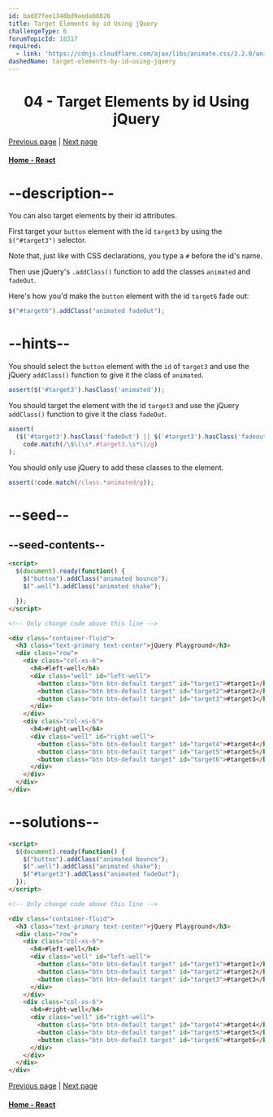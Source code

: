 ```yaml
---
id: bad87fee1348bd9aeda08826
title: Target Elements by id Using jQuery
challengeType: 6
forumTopicId: 18317
required:
  - link: 'https://cdnjs.cloudflare.com/ajax/libs/animate.css/3.2.0/animate.css'
dashedName: target-elements-by-id-using-jquery
---
```


# <center>04 - Target Elements by id Using jQuery</center>

[Previous page](03-target-elements-by-class-using-jquery.md) | [Next page](05-delete-your-jquery-functions.md)

#### [Home - React](./README.md)


# --description--

You can also target elements by their id attributes.

First target your `button` element with the id `target3` by using the `$("#target3")` selector.

Note that, just like with CSS declarations, you type a `#` before the id's name.

Then use jQuery's `.addClass()` function to add the classes `animated` and `fadeOut`.

Here's how you'd make the `button` element with the id `target6` fade out:

```js
$("#target6").addClass("animated fadeOut");
```

# --hints--

You should select the `button` element with the `id` of `target3` and use the jQuery `addClass()` function to give it the class of `animated`.

```js
assert($('#target3').hasClass('animated'));
```

You should target the element with the id `target3` and use the jQuery `addClass()` function to give it the class `fadeOut`.

```js
assert(
  ($('#target3').hasClass('fadeOut') || $('#target3').hasClass('fadeout')) &&
    code.match(/\$\(\s*.#target3.\s*\)/g)
);
```

You should only use jQuery to add these classes to the element.

```js
assert(!code.match(/class.*animated/g));
```

# --seed--

## --seed-contents--

```html
<script>
  $(document).ready(function() {
    $("button").addClass("animated bounce");
    $(".well").addClass("animated shake");

  });
</script>

<!-- Only change code above this line -->

<div class="container-fluid">
  <h3 class="text-primary text-center">jQuery Playground</h3>
  <div class="row">
    <div class="col-xs-6">
      <h4>#left-well</h4>
      <div class="well" id="left-well">
        <button class="btn btn-default target" id="target1">#target1</button>
        <button class="btn btn-default target" id="target2">#target2</button>
        <button class="btn btn-default target" id="target3">#target3</button>
      </div>
    </div>
    <div class="col-xs-6">
      <h4>#right-well</h4>
      <div class="well" id="right-well">
        <button class="btn btn-default target" id="target4">#target4</button>
        <button class="btn btn-default target" id="target5">#target5</button>
        <button class="btn btn-default target" id="target6">#target6</button>
      </div>
    </div>
  </div>
</div>
```

# --solutions--

```html
<script>
  $(document).ready(function() {
    $("button").addClass("animated bounce");
    $(".well").addClass("animated shake");
    $("#target3").addClass("animated fadeOut");
  });
</script>

<!-- Only change code above this line -->

<div class="container-fluid">
  <h3 class="text-primary text-center">jQuery Playground</h3>
  <div class="row">
    <div class="col-xs-6">
      <h4>#left-well</h4>
      <div class="well" id="left-well">
        <button class="btn btn-default target" id="target1">#target1</button>
        <button class="btn btn-default target" id="target2">#target2</button>
        <button class="btn btn-default target" id="target3">#target3</button>
      </div>
    </div>
    <div class="col-xs-6">
      <h4>#right-well</h4>
      <div class="well" id="right-well">
        <button class="btn btn-default target" id="target4">#target4</button>
        <button class="btn btn-default target" id="target5">#target5</button>
        <button class="btn btn-default target" id="target6">#target6</button>
      </div>
    </div>
  </div>
</div>
```


[Previous page](03-target-elements-by-class-using-jquery.md) | [Next page](05-delete-your-jquery-functions.md)

#### [Home - React](./README.md)
